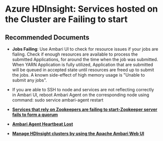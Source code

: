 <properties
    pageTitle="Azure HDInsights: Hadoop Service Unhealthy"
    description="TSG / How-to for know scenario"
    service="microsoft.hdinsight"
    resource="clusters"
    authors="genlin"
    ms.author="deeptivu"
    displayOrder=""
    selfHelpType="Generic"
    supportTopicIds="32636448"
    resourceTags=""
    productPesIds="15078"
    cloudEnvironments="public, Fairfax"
    articleId="328b4e89-006b-481e-b12e-f700ca1938d7"
	ownershipId="AzureData_HDInsight"
/>
# Azure HDInsight: Services hosted on the Cluster are Failing to start
 
## **Recommended Documents**

* **Jobs Failing**: Use Ambari UI to check for resource issues if your jobs are fialing. Check if enough resources are available to process the submitted Applications, for around the time when the job was submitted.  When YARN Application is fully utilized, Application that are submitted will be queued in accepted state until resources are freed up to submit the jobs. A known side-effect of high memory usage is "Unable to submit any jobs". 

* If you are able to SSH to node and services are not reflecting correctly in Ambari UI, reboot Ambari Agent on the corresponding node using command: sudo service ambari-agent restart

* [**Services that rely on Zookeepers are failing to start-Zookeeper server fails to form a quorum**](https://hdinsight.github.io/zookeeper/manage-zookeeper-snapshot.html)

* [**Ambari Agent Heartbeat Lost**](https://hdinsight.github.io/ambari/ambari-agent-heartbeat-lost.html)

* [**Manage HDInsight clusters by using the Apache Ambari Web UI**](https://docs.microsoft.com/azure/hdinsight/hdinsight-hadoop-manage-ambari#management)

